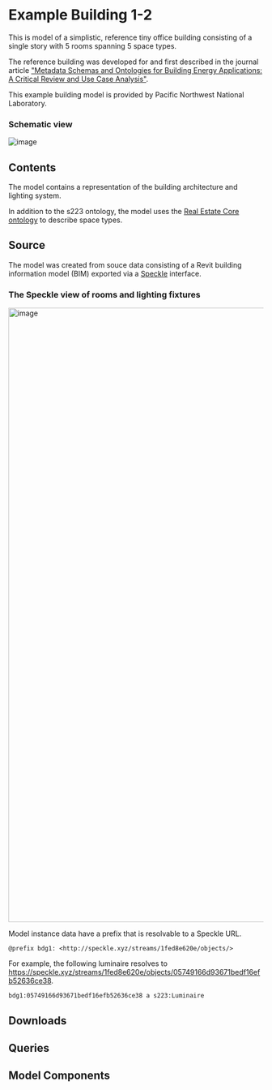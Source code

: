 # Example Building 1-2

This is model of a simplistic, reference tiny office building consisting of a single story with 5 rooms spanning 5 space types.

The reference building was developed for and first described in the journal article ["Metadata Schemas and Ontologies for Building Energy Applications: A Critical Review and Use Case Analysis"](https://doi.org/10.3390/en14072024).

This example building model is provided by Pacific Northwest National Laboratory.

### Schematic view

![image](https://github.com/steveraysteveray/models.open223.info/assets/1130189/a586b8cd-c699-42c1-9b49-0c3f8a81de55)

## Contents

The model contains a representation of the building architecture and lighting system.

In addition to the s223 ontology, the model uses the [Real Estate Core ontology](https://dev.realestatecore.io/ontology/) to describe space types.

## Source

The model was created from souce data consisting of a Revit building information model (BIM) exported via a [Speckle](https://speckle.systems/) interface.

### The Speckle view of rooms and lighting fixtures
<img width="1212" alt="image" src="https://github.com/open223/models.open223.info/assets/22898727/92b1afd2-b3c3-492b-a7c7-61dea827a246">

Model instance data have a prefix that is resolvable to a Speckle URL.
``` ttl
@prefix bdg1: <http://speckle.xyz/streams/1fed8e620e/objects/>
```

For example, the following luminaire resolves to https://speckle.xyz/streams/1fed8e620e/objects/05749166d93671bedf16efb52636ce38.
```ttl
bdg1:05749166d93671bedf16efb52636ce38 a s223:Luminaire
```

## Downloads
    
## Queries

## Model Components
